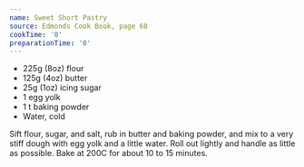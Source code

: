 ```yaml
---
name: Sweet Short Pastry
source: Edmonds Cook Book, page 60
cookTime: '0'
preparationTime: '0'
---
```


* 225g (8oz) flour
* 125g (4oz) butter
* 25g (1oz) icing sugar
* 1 egg yolk
* 1 t baking powder
* Water, cold

Sift flour, sugar, and salt, rub in butter and baking powder, and mix to a very stiff dough with egg yolk and a little water.  Roll out lightly and handle as little as possible.  Bake at 200C for about 10 to 15 minutes.

